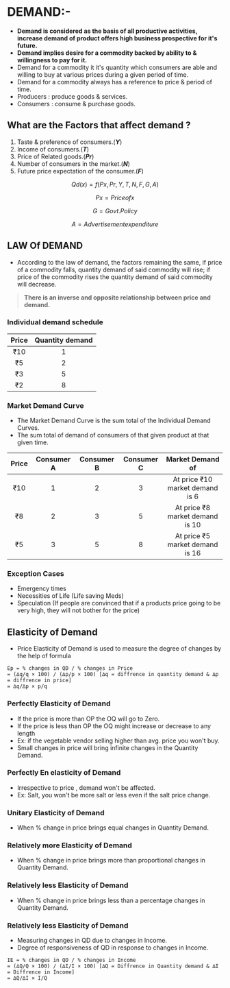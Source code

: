 # DEMAND:-

- **Demand is considered as the basis of all productive activities, increase demand of product offers high business prospective for it's future.**
- **Demand implies desire for a commodity backed by ability to & willingness to pay for it.**
- Demand for a commodity it it's quantity which consumers are able and willing to buy at various prices during a given period of time.
- Demand for a commodity always has a reference to price & period of time.
- Producers : produce goods & services.
- Consumers : consume & purchase goods.

## What are the Factors that affect demand ?

1. Taste & preference of consumers.(***Y***)
2. Income of consumers.(***T***)
3. Price of Related goods.(***Pr***)
4. Number of consumers in the market.(***N***)
5. Future price expectation of the consumer.(***F***)

$$Qd(x)=f(Px,Pr,Y,T,N,F,G,A)$$

$$Px=Price of x$$

$$G=Govt. Policy$$

$$A=Advertisement expenditure$$

## LAW Of DEMAND

- According to the law of demand, the factors remaining the same, if price of a commodity falls, quantity demand of said commodity will rise; if price of the commodity rises the quantity demand of said commodity will decrease.
> **There is an inverse and opposite relationship between price and demand.**

### Individual demand schedule

|Price|Quantity demand|
|:---:|:-------------:|
|₹10  |       1       |
|₹5   |       2       |
|₹3   |       5       |
|₹2   |       8       |

<!-----------Graph Space---------->

### Market Demand Curve

- The Market Demand Curve is the sum total of the Individual Demand Curves.
- The sum total of demand of consumers of that given product at that given time.

| Price  | Consumer A | Consumer B | Consumer C |  Market Demand of               |
|:------:|:----------:|:----------:|:----------:|:-------------------------------:|
| ₹10    | 1          | 2          | 3          | At price ₹10 market demand is 6 |
| ₹8     | 2          | 3          | 5          | At price ₹8 market demand is 10 |
| ₹5     | 3          | 5          | 8          | At price ₹5 market demand is 16 |

<!-----------Graph Space---------->

### Exception Cases

- Emergency times
- Necessities of Life (Life saving Meds)
- Speculation (If people are convinced that if a products price going to be very high, they will not bother for the price)

<!--
## Increase and decrease in Demand Curve

### Increase in Demand

- When the demand Curve increase price stays the same (Px is the same).
- It appears when other factors are changed.
-->

## Elasticity of Demand

- Price Elasticity of Demand is used to measure the degree of changes by the help of formula

```
Ep = % changes in QD / % changes in Price
= (∆q/q × 100) / (∆p/p × 100) [∆q = diffrence in quantity demand & ∆p = diffrence in price]
= ∆q/∆p × p/q
```

### Perfectly Elasticity of Demand

- If the price is more than OP the OQ will go to Zero.
- If the price is less than OP the OQ might increase or decrease to any length
- Ex: if the vegetable vendor selling higher than avg. price you won't buy.
- Small changes in price will bring infinite changes in the Quantity Demand.

### Perfectly En elasticity of Demand

- Irrespective  to price , demand won't be affected.
- Ex: Salt, you won't be more salt or less even if the salt price change.

### Unitary Elasticity of Demand

- When % change in price brings equal changes in Quantity Demand.

### Relatively more Elasticity of Demand

- When % change in price brings more than proportional changes in Quantity Demand.

### Relatively less Elasticity of Demand

- When % change in price brings less than a percentage changes in Quantity Demand.

### Relatively less Elasticity of Demand

- Measuring changes in QD due to changes in Income.
- Degree of responsiveness of QD in response to changes in Income.

```
IE = % changes in QD / % changes in Income
= (∆Q/Q × 100) / (∆I/I × 100) [∆Q = Diffrence in Quantity demand & ∆I = Diffrence in Income]
= ∆Q/∆I × I/Q
```
